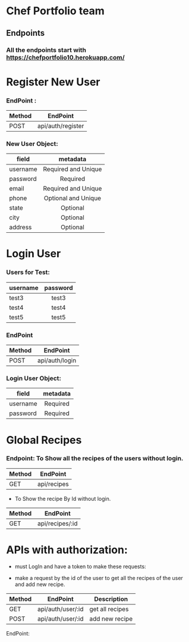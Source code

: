 # Chef Portfolio team

## Endpoints

### All the endpoints start with https://chefportfolio10.herokuapp.com/


                                 
   # Register New User
   
  ### EndPoint :




| Method        | EndPoint           | 
| ------------- |:-------------:| 
| POST      | api/auth/register|



                        
                                                              
  ### New User Object: 
   
   
   
   
   | field        | metadata           | 
   | -------------|:-------------:| 
   |  username   | Required and Unique
   |   password    |  Required   |
   |    email       |  Required and Unique |
   |   phone       |  Optional and Unique  |
   |      state       |  Optional  |
   |     city        |  Optional   |
   |    address     |  Optional    |
                    
   
   
   
 
            

   # Login User
   
  ### Users for Test: 
   
   
   
   | username        | password           | 
   | -------------|:-------------:| 
   | test3     |     test3  | 
   | test4     |     test4   |
   | test5     |     test5   |
   
   
   
   
   
  ### EndPoint
   
   
   Method        |           EndPoint
   | -------------|:-------------:| 
   | POST         |  api/auth/login|
                   
                       
   
  ### Login User Object: 
   
   
   
   | field        | metadata           | 
   | -------------|:-------------:| 
   | username     |     Required  | 
   | password     |     Required   |
   
   
   
   
   
   # Global Recipes
   
   ### Endpoint: To Show all the recipes of the users without login.
   
   Method        |           EndPoint
   | -------------|:-------------:| 
   | GET         |  api/recipes|
   
   
   
   * To Show the recipe By Id without login.
   
   
   Method        |           EndPoint
 | -------------|:-------------:| 
 | GET         |  api/recipes/:id|
                   
   
   
 # APIs with authorization:
 
 * must LogIn and have a token to make these requests:
 
 
 * make a request by the id of the user to get all the recipes of the user and add new recipe.
 
 
  Method        |       EndPoint | Description
 | -------------|:-------------:| ----------|
 | GET         |  api/auth/user/:id|  get all recipes
  | POST         |  api/auth/user/:id|  add new recipe
 
 
 EndPoint: 
 

   
